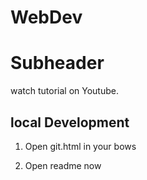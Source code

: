 # WebDev


# Subheader

watch tutorial on Youtube.

## local Development

1. Open git.html in your bows

2. Open readme now
